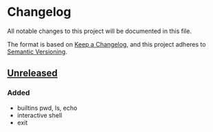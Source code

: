 # Changelog

All notable changes to this project will be documented in this file.

The format is based on [Keep a Changelog](https://keepachangelog.com/en/1.0.0/),
and this project adheres to [Semantic Versioning](https://semver.org/spec/v2.0.0.html).

## [Unreleased]

### Added
- builtins pwd, ls, echo
- interactive shell
- exit

[unreleased]: https://github.com/taylorhmorris/turtle/compare/v0.0.1...HEAD
[0.0.1]: https://github.com/taylorhmorris/turtle/compare/v0.0.0...v0.0.1
[0.0.0]: https://github.com/taylorhmorris/turtle/releases/tag/v0.0.0
